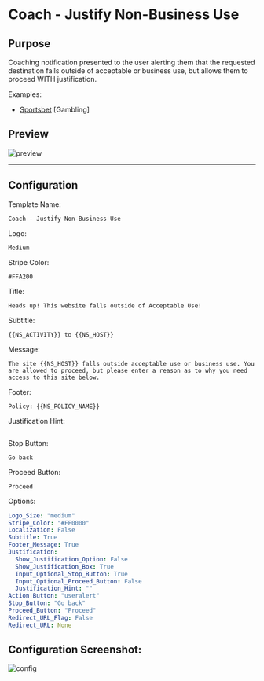 # Coach - Justify Non-Business Use
## Purpose
Coaching notification presented to the user alerting them that the requested destination falls outside of acceptable or business use, but allows them to proceed WITH justification.

Examples:
* [Sportsbet](https://www.sportsbet.com.au/) [Gambling]


## Preview
![preview](https://i.imgur.com/TjGaP4o.png)

---

## Configuration
Template Name:
```
Coach - Justify Non-Business Use
```

Logo:
```
Medium
```

Stripe Color:
```
#FFA200
```

Title:
```
Heads up! This website falls outside of Acceptable Use!
```

Subtitle:
```
{{NS_ACTIVITY}} to {{NS_HOST}}
```

Message:
```
The site {{NS_HOST}} falls outside acceptable use or business use. You are allowed to proceed, but please enter a reason as to why you need access to this site below.
```

Footer:
```
Policy: {{NS_POLICY_NAME}}
```

Justification Hint:
```

```

Stop Button:
```
Go back
```

Proceed Button:
```
Proceed
```

Options:
```yaml
Logo_Size: "medium"
Stripe_Color: "#FF0000"
Localization: False
Subtitle: True
Footer_Message: True
Justification:
  Show_Justification_Option: False
  Show_Justification_Box: True
  Input_Optional_Stop_Button: True
  Input_Optional_Proceed_Button: False
  Justification_Hint: ""
Action Button: "useralert"
Stop_Button: "Go back"
Proceed_Button: "Proceed"
Redirect_URL_Flag: False
Redirect_URL: None
```

## Configuration Screenshot:
![config](https://i.imgur.com/la4axKc.png)
